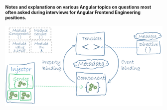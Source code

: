 #### Notes and explanations on various Angular topics on questions most often asked during interviews for Angular Frontend Engineering positions.

<img src="./angular.png">
